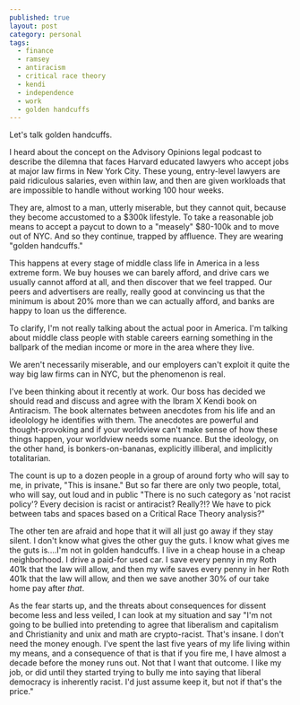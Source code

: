 ```yaml
---
published: true
layout: post
category: personal
tags:
  - finance
  - ramsey
  - antiracism
  - critical race theory
  - kendi
  - independence
  - work
  - golden handcuffs
---
```

Let's talk golden handcuffs. 

I heard about the concept on the Advisory Opinions legal podcast to describe the dilemna that faces Harvard educated lawyers who accept jobs at major law firms in New York City. These young, entry-level lawyers are paid ridiculous salaries, even within law, and then are given workloads that are impossible to handle without working 100 hour weeks. 

<!-- more -->

They are, almost to a man, utterly miserable, but they cannot quit, because they become accustomed to a $300k lifestyle. To take a reasonable job means to accept a paycut to down to a "measely" $80-100k and to move out of NYC. And so they continue, trapped by affluence. They are wearing "golden handcuffs." 

This happens at every stage of middle class life in America in a less extreme form. We buy houses we can barely afford, and drive cars we usually cannot afford at all, and then discover that we feel trapped. Our peers and advertisers are really, really good at convincing us that the minimum is about 20% more than we can actually afford, and banks are happy to loan us the difference. 

To clarify, I'm not really talking about the actual poor in America. I'm talking about middle class people with stable careers earning something in the ballpark of the median income or more in the area where they live. 

We aren't necessarily miserable, and our employers can't exploit it quite the way big law firms can in NYC, but the phenomenon is real. 

I've been thinking about it recently at work. Our boss has decided we should read and discuss and  agree with the Ibram X Kendi book on Antiracism. The book alternates between anecdotes from his life and an ideolology he identifies with them. The anecdotes are powerful and thought-provoking and if your worldview can't make sense of how these things happen, your worldview needs some nuance. But the ideology, on the other hand, is bonkers-on-bananas, explicitly illiberal, and implicitly totalitarian.  

The count is up to a dozen people in a group of around forty who will say to me, in private, "This is insane." But so far there are only two people, total, who will say, out loud and in public "There is no such category as 'not racist policy'? Every decision is racist or antiracist? Really?!? We have to pick between tabs and spaces based on a Critical Race Theory analysis?" 

The other ten are afraid and hope that it will all just go away if they stay silent. I don't know what gives the other guy the guts.  I know what gives me the guts is....I'm not in golden handcuffs. I live in a cheap house in a cheap neighborhood. I drive a paid-for used car. I save every penny in my Roth 401k that the law will allow, and then my wife saves every penny in her Roth 401k that the law will allow, and then we save another 30% of our take home pay after *that*. 

As the fear starts up, and the threats about consequences for dissent become less and less veiled, I can look at my situation and say "I'm not going to be bullied into pretending to agree that liberalism and capitalism and Christianity and unix and math are crypto-racist. That's insane. I don't need the money enough. I've spent the last five years of my life living within my means, and a consequence of that is that if you fire me, I have almost a decade before the money runs out. Not that I want that outcome. I like my job, or did until they started trying to bully me into saying that liberal democracy is inherently racist. I'd just assume keep it, but not if that's the price." 
